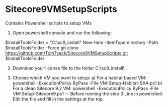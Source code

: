 # Sitecore9VMSetupScripts
Contains Powershell scripts to setup VMs

1) Open powershell console and run the following:

$installToolsFolder = "C:\sc9_install\"
New-Item -ItemType directory -Path $installToolsFolder -Force
git clone https://github.com/TomTyack/Sitecore9VMSetupScripts.git $installToolsFolder

2) Download your license file to the folder C:\sc9_install\

3) Choose which VM you want to setup: 
a) For a habitat based VM: powershell -ExecutionPolicy ByPass -File VM-Setup-Habitat-SXA.ps1
b) For a clean Sitecore 9.2 VM: powershell -ExecutionPolicy ByPass -File VM-Setup-Sitecore9.ps1
-- Before running the step 3 Line in powershell. Edit the file and fill in the settings at the top. 

